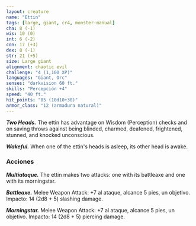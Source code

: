 ```yaml
---
layout: creature
name: "Ettin"
tags: [large, giant, cr4, monster-manual]
cha: 8 (-1)
wis: 10 (0)
int: 6 (-2)
con: 17 (+3)
dex: 8 (-1)
str: 21 (+5)
size: Large giant
alignment: chaotic evil
challenge: "4 (1,100 XP)"
languages: "Giant, Orc"
senses: "darkvision 60 ft."
skills: "Percepción +4"
speed: "40 ft."
hit_points: "85 (10d10+30)"
armor_class: "12 (armadura natural)"
---
```


***Two Heads.*** The ettin has advantage on Wisdom (Perception) checks and on saving throws against being blinded, charmed, deafened, frightened, stunned, and knocked unconscious.

***Wakeful.*** When one of the ettin's heads is asleep, its other head is awake.

### Acciones

***Multiataque.*** The ettin makes two attacks: one with its battleaxe and one with its morningstar.

***Battleaxe.*** Melee Weapon Attack: +7 al ataque, alcance 5 pies, un objetivo. Impacto: 14 (2d8 + 5) slashing damage.

***Morningstar.*** Melee Weapon Attack: +7 al ataque, alcance 5 pies, un objetivo. Impacto: 14 (2d8 + 5) piercing damage.